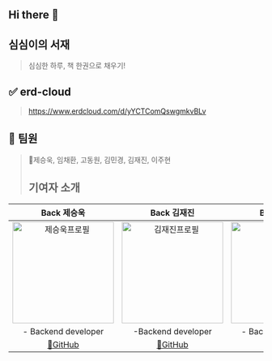 ## Hi there 👋

<!--

**Here are some ideas to get you started:**

🙋‍♀️ A short introduction - what is your organization all about?
🌈 Contribution guidelines - how can the community get involved?
👩‍💻 Useful resources - where can the community find your docs? Is there anything else the community should know?
🍿 Fun facts - what does your team eat for breakfast?
🧙 Remember, you can do mighty things with the power of [Markdown](https://docs.github.com/github/writing-on-github/getting-started-with-writing-and-formatting-on-github/basic-writing-and-formatting-syntax)
-->

## 심심이의 서재
>  심심한 하루, 책 한권으로 채우기!

## ✅ erd-cloud
> https://www.erdcloud.com/d/yYCTComQswgmkvBLv

## 🌱 팀원
>  제승욱, 임채환, 고동원, 김민경, 김재진, 이주현
> ## 기여자 소개 

|                         Back 제승욱                          |                         Back 김재진                          |                         Back 임채환                          |
| :----------------------------------------------------------: | :----------------------------------------------------------: | :----------------------------------------------------------: |
| <img width="200" height="200" alt="제승욱프로필" src="https://avatars.githubusercontent.com/u/89589209?v=4"> | <img width="200" height="200" alt="김재진프로필" src="https://avatars.githubusercontent.com/u/65704177?v=4"> | <img width="200" height="200" alt="임채환프로필" src="https://avatars.githubusercontent.com/u/122259769?v=4"> |
|                     - Backend developer                      |                      -Backend developer                      |                     - Backend developer                      |
|          [🔗GitHub](https://github.com/jacobjea)           |           [🔗GitHub](https://github.com/alstj2384)            |         [🔗GitHub](https://github.com/strongchaehwan)         |


